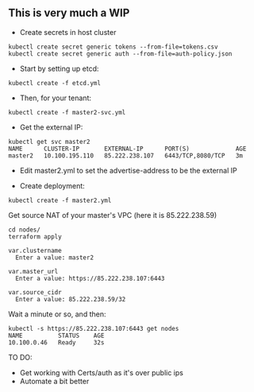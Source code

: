 ## This is very much a WIP

- Create secrets in host cluster

``` 
kubectl create secret generic tokens --from-file=tokens.csv
kubectl create secret generic auth --from-file=auth-policy.json
```

- Start by setting up etcd:

`kubectl create -f etcd.yml`

- Then, for your tenant:

`kubectl create -f master2-svc.yml`

- Get the external IP:

```
kubectl get svc master2
NAME      CLUSTER-IP       EXTERNAL-IP      PORT(S)             AGE
master2   10.100.195.110   85.222.238.107   6443/TCP,8080/TCP   3m
```

- Edit master2.yml to set the advertise-address to be the external IP

- Create deployment:

`kubectl create -f master2.yml`

Get source NAT of your master's VPC (here it is 85.222.238.59)

```
cd nodes/
terraform apply

var.clustername
  Enter a value: master2

var.master_url
  Enter a value: https://85.222.238.107:6443

var.source_cidr
  Enter a value: 85.222.238.59/32
```

Wait a minute or so, and then:

```
kubectl -s https://85.222.238.107:6443 get nodes
NAME          STATUS    AGE
10.100.0.46   Ready     32s
```

TO DO:
- Get working with Certs/auth as it's over public ips
- Automate a bit better
